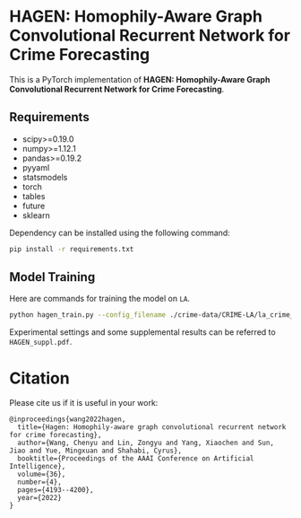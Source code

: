 # HAGEN: Homophily-Aware Graph Convolutional Recurrent Network for Crime Forecasting

This is a PyTorch implementation of  **HAGEN: Homophily-Aware Graph Convolutional Recurrent Network for Crime Forecasting**.



## Requirements

- scipy>=0.19.0
- numpy>=1.12.1
- pandas>=0.19.2
- pyyaml
- statsmodels
- torch
- tables
- future
- sklearn

Dependency can be installed using the following command:

```bash
pip install -r requirements.txt
```



## Model Training

Here are commands for training the model on `LA`.

```bash
python hagen_train.py --config_filename ./crime-data/CRIME-LA/la_crime_9.yaml --month 9
```

Experimental settings and some supplemental results can be referred to `HAGEN_suppl.pdf`.

# Citation
Please cite us if it is useful in your work:
```
@inproceedings{wang2022hagen,
  title={Hagen: Homophily-aware graph convolutional recurrent network for crime forecasting},
  author={Wang, Chenyu and Lin, Zongyu and Yang, Xiaochen and Sun, Jiao and Yue, Mingxuan and Shahabi, Cyrus},
  booktitle={Proceedings of the AAAI Conference on Artificial Intelligence},
  volume={36},
  number={4},
  pages={4193--4200},
  year={2022}
}
```


